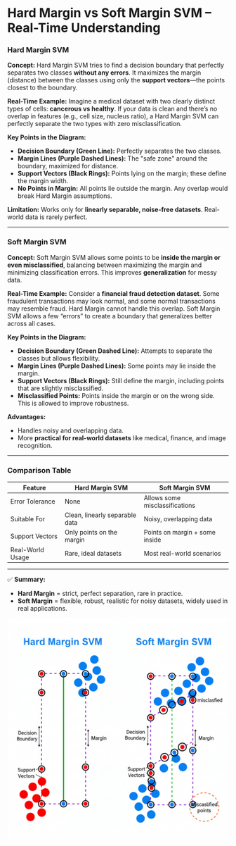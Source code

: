 # Hard Margin vs Soft Margin SVM – Real-Time Understanding

### **Hard Margin SVM**

**Concept:** Hard Margin SVM tries to find a decision boundary that perfectly separates two classes **without any errors**. It maximizes the margin (distance) between the classes using only the **support vectors**—the points closest to the boundary.

**Real-Time Example:** Imagine a medical dataset with two clearly distinct types of cells: **cancerous vs healthy**. If your data is clean and there’s no overlap in features (e.g., cell size, nucleus ratio), a Hard Margin SVM can perfectly separate the two types with zero misclassification.

**Key Points in the Diagram:**

* **Decision Boundary (Green Line):** Perfectly separates the two classes.
* **Margin Lines (Purple Dashed Lines):** The "safe zone" around the boundary, maximized for distance.
* **Support Vectors (Black Rings):** Points lying on the margin; these define the margin width.
* **No Points in Margin:** All points lie outside the margin. Any overlap would break Hard Margin assumptions.

**Limitation:** Works only for **linearly separable, noise-free datasets**. Real-world data is rarely perfect.

---

### **Soft Margin SVM**

**Concept:** Soft Margin SVM allows some points to be **inside the margin or even misclassified**, balancing between maximizing the margin and minimizing classification errors. This improves **generalization** for messy data.

**Real-Time Example:** Consider a **financial fraud detection dataset**. Some fraudulent transactions may look normal, and some normal transactions may resemble fraud. Hard Margin cannot handle this overlap. Soft Margin SVM allows a few “errors” to create a boundary that generalizes better across all cases.

**Key Points in the Diagram:**

* **Decision Boundary (Green Dashed Line):** Attempts to separate the classes but allows flexibility.
* **Margin Lines (Purple Dashed Lines):** Some points may lie inside the margin.
* **Support Vectors (Black Rings):** Still define the margin, including points that are slightly misclassified.
* **Misclassified Points:** Points inside the margin or on the wrong side. This is allowed to improve robustness.

**Advantages:**

* Handles noisy and overlapping data.
* More **practical for real-world datasets** like medical, finance, and image recognition.

---

### **Comparison Table**

| Feature          | Hard Margin SVM                | Soft Margin SVM                |
| ---------------- | ------------------------------ | ------------------------------ |
| Error Tolerance  | None                           | Allows some misclassifications |
| Suitable For     | Clean, linearly separable data | Noisy, overlapping data        |
| Support Vectors  | Only points on the margin      | Points on margin + some inside |
| Real-World Usage | Rare, ideal datasets           | Most real-world scenarios      |

---

✅ **Summary:**

* **Hard Margin** = strict, perfect separation, rare in practice.
* **Soft Margin** = flexible, robust, realistic for noisy datasets, widely used in real applications.

![Hard vs Soft Margin SVM](https://github.com/KishoreRam-M/Machine-Learing/blob/ef13329b834c7dda0be003e4030ecc3a7edab62e/SVM/Gemini_Generated_Image_wypp44wypp44wypp.png)

